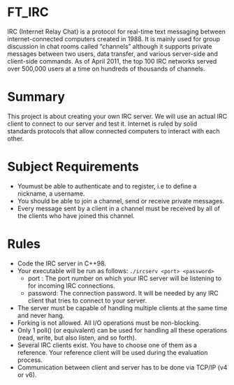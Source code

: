 # FT_IRC
IRC (Internet Relay Chat) is a protocol for real-time text messaging between internet-connected computers created in 1988. It is mainly used for group discussion in chat rooms called “channels” although it supports private messages between two users, data transfer, and various server-side and client-side commands. As of April 2011, the top 100 IRC networks served over 500,000 users at a time on hundreds of thousands of channels.

# Summary
This project is about creating your own IRC server. We will use an actual IRC client to connect to our server and test it. Internet is ruled by solid standards protocols that allow connected computers to interact with each other.

# Subject Requirements
- Youmust be able to authenticate and to register, i.e to define a nickname, a username.
- You should be able to join a channel, send or receive private messages.
- Every message sent by a client in a channel must be received by all of the clients who have joined this channel.

# Rules
- Code the IRC server in C++98.
- Your executable will be run as follows: `./ircserv <port> <password>`
  - port : The port number on which your IRC server will be listening to for incoming IRC connections.
  - password: The connection password. It will be needed by any IRC client that tries to connect to your server.
- The server must be capable of handling multiple clients at the same time and never hang.
- Forking is not allowed. All I/O operations must be non-blocking.
- Only 1 poll() (or equivalent) can be used for handling all these operations (read, write, but also listen, and so forth).
- Several IRC clients exist. You have to choose one of them as a reference. Your reference client will be used during the evaluation process.
- Communication between client and server has to be done via TCP/IP (v4 or v6).

